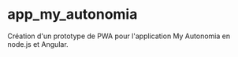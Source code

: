 # app_my_autonomia
Création d'un prototype de PWA pour l'application My Autonomia en node.js et Angular.
